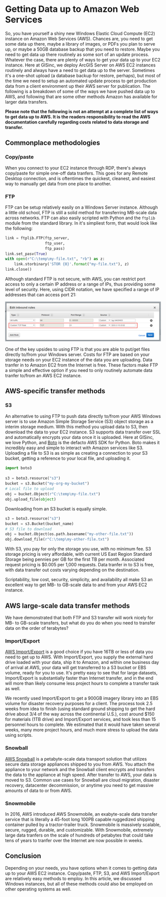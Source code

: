 # Getting Data up to Amazon Web Services
    
So, you have yourself a shiny new Windows Elastic Cloud 
Compute (EC2) instance on Amazon Web Services 
(AWS). Chances are, you need to get some data up there, 
maybe a library of images, or PDFs you plan to serve up, or 
maybe a 50GB database backup that you need to restore. 
Maybe you need to get data up there routinely as some sort 
of an update process. Whatever the case, there are plenty 
of ways to get your data up to your EC2 instance. Here at 
GISinc, we deploy ArcGIS Server on AWS EC2 instances routinely 
and always have a need to get data up to the server. 
Sometimes it's a one-shot upload (a database backup for 
restore, perhaps), but most of the time we need to setup 
an automated update process to get production data from 
a client environment up their AWS server for publication. 
The following is a breakdown of some of the ways we have 
pushed data up to AWS, and following that are some other 
methods Amazon has available for larger data transfers.

**Please note that the following is not an attempt at a 
complete list of ways to get data up to AWS. It is the 
readers responsibility to read the AWS documentation 
carefully regarding costs related to data storage and 
transfer.**

## Commonplace methodologies

### Copy/paste

When you connect to your EC2 instance through RDP, 
there's always copy/paste for simple one-off data 
tranfers. This goes for any Remote Desktop connection, 
and is oftentimes the quickest, cleanest, and 
easiest way to manually get data from one place to 
another.

### FTP

FTP can be setup relatively easily on a Windows 
Server instance. Although a little old school, FTP 
is still a solid method for transferring MB-scale 
data across networks. FTP can also easily scripted 
with Python and the `ftplib` module from the 
standard library. In it's simpliest form, that 
would look like the following:

```python
link = ftplib.FTP(ftp_server,
                  ftp_user,
                  ftp_pass)
link.set_pasv(True)
with open(r"C:\temp\my-file.txt", "rb") as z:
    link.storbinary('STOR {0}'.format("my-file.txt"), z)
link.close()
```

Although standard FTP is not secure, with AWS, 
you can restrict port access to only a certain 
IP address or a range of IPs, thus providing 
some level of security. Here, using CIDR notation, 
we have specified a range of IP addresses that 
can access port 21:

![aws1](aws/port-ip-restrictions.png)

One of the key upsides to using FTP is that you 
are able to put/get files directly to/from your 
Windows server. Costs for FTP are based on your 
storage needs on your EC2 instance of the data 
you are uploading. Data tranfer in to Amazon EC2 
from the Internet is free. These factors make 
FTP a simple and effective option if you need 
to only routinely automate data tranfer to/from 
an AWS EC2 instance.

## AWS-specific transfer methods

### S3

An alternative to using FTP to push data directly 
to/from your AWS Windows server is to use Amazon 
Simple Storage Service (S3) object storage as a 
interim storage medium. With this method you upload 
data to S3, then download the data to your EC2 
instance. S3 supports data transfer over SSL and 
automatically encrypts your data once it is uploaded. 
Here at GISinc, we love Python, and 
[Boto](https://boto3.readthedocs.io/en/stable/index.html) 
is the defacto AWS SDK for Python. Boto makes it 
incredibly easy and simple to interact with Amazon 
services like S3. Uploading a file to S3 is as 
simple as creating a connection to your S3 bucket, 
getting a reference to your local file, and 
uploading it.

```python
import boto3

s3 = boto3.resource("s3")
bucket = s3.Bucket("my-org-my-bucket")
# Local file to upload
obj = bucket.Object(r"C:\temp\my-file.txt")
obj.upload_file(object)
```

Downloading from an S3 bucket is equally simple.

```python
s3 = boto3.resource("s3")
bucket = s3.Bucket(bucket_name)
# S3 file to download
obj = bucket.Object(os.path.basename("my-other-file.txt"))
obj.download_file(r"C:\temp\my-other-file.txt")
```

With S3, you pay for only the storage you use, 
with no minimum fee. S3 storage pricing is very 
affordable, with current US East Region Standard 
Storage being pennies per GB for the first TB 
per month.  Associated request pricing is $0.005 
per 1,000 requests. Data tranfer in to S3 is 
free, with data transfer out costs varying 
depending on the destination.

Scriptability, low cost, security, simplicity, 
and availability all make S3 an excellent way 
to get MB- to GB-scale data to and from 
your AWS EC2 instance.

## AWS large-scale data transfer methods

We have demonstrated that both FTP and S3 transfer 
will work nicely for MB- to GB-scale transfers, 
but what do you do when you need to transfer 
data on the order of terabytes?

### Import/Export

[AWS Import/Export](http://docs.aws.amazon.com/AWSImportExport/latest/DG/whatisdisk.html) 
is a good choice if you have 16TB or less of data 
you need to get up to AWS. With Import/Export, you 
supply the external hard drive loaded with your data, 
ship it to Amazon, and within one business day of 
arrival at AWS, your data will get transferred to 
a S3 bucket or EBS volume, ready for you to use. 
It's pretty easy to see that for large datasets, 
Import/Export is substantially faster than Internet 
transfer, and in the end will more than likely 
consume less project hours to complete a transfer 
task as well.

We recently used Import/Export to get a 900GB 
imagery library into an EBS volume for 
disaster recovery purposes for a client. The 
process took 2.5 weeks from idea to finish 
(using standard ground shipping to get the 
hard drive about 3/4 of the way across the 
continental U.S.), cost around $150 for materials 
(1TB drive) and Import/Export services, and 
took less than 15 personnel hours to complete. 
We estimated that it would have taken several 
weeks, many more project hours, and much more 
stress to upload the data using scripts.

### Snowball

[AWS Snowball](https://aws.amazon.com/snowball/) 
is a petabyte-scale data transport solution that 
utilizes secure data storage appliances shipped to 
you from AWS. You attach the appliance to your 
network and the Snowball client encrypts and 
transfers the data to the appliance at high 
speed. After transfer to AWS, your data is moved 
to S3. Common use cases for Snowball are 
cloud migration, disaster recovery, datacenter 
decommission, or anytime you need to get 
massive amounts of data to or from AWS.

### Snowmobile

In 2016, AWS introduced AWS Snowmobile, an 
exabyte-scale data transfer service that is 
literally a 45-foot long 100PB capable 
ruggedized shipping container pulled by a 
tractor-trailer truck. Snowmobile is massively 
scalable, secure, rugged, durable, and 
customizable. With Snowmobile, extremely large 
data tranfers on the scale of hundreds of 
petabytes that could take tens of years 
to tranfer over the Internet are now possible 
in weeks.

## Conclusion

Depending on your needs, you have options 
when it comes to getting data up to your 
AWS EC2 instance. Copy/paste, FTP, S3, and AWS 
Import/Export are relatively easy methods to 
employ. In this article, we discussed Windows 
instances, but all of these methods could also 
be employed on other operating systems as well.
